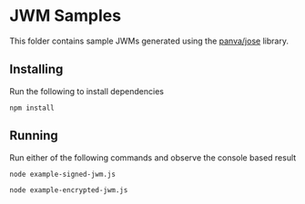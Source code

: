 # JWM Samples
This folder contains sample JWMs generated using the [panva/jose](https://github.com/panva/jose) library.

## Installing

Run the following to install dependencies

`npm install`

## Running

Run either of the following commands and observe the console based result

`node example-signed-jwm.js`

`node example-encrypted-jwm.js`